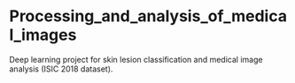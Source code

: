 # Processing_and_analysis_of_medical_images
Deep learning project for skin lesion classification and medical image analysis (ISIC 2018 dataset).
